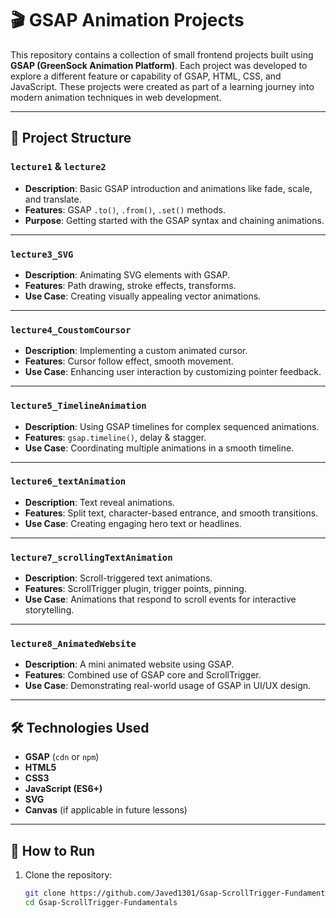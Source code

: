 # 🎬 GSAP Animation Projects

This repository contains a collection of small frontend projects built using **GSAP (GreenSock Animation Platform)**. Each project was developed to explore a different feature or capability of GSAP, HTML, CSS, and JavaScript. These projects were created as part of a learning journey into modern animation techniques in web development.

---

## 📁 Project Structure

### `lecture1` & `lecture2`
- **Description**: Basic GSAP introduction and animations like fade, scale, and translate.
- **Features**: GSAP `.to()`, `.from()`, `.set()` methods.
- **Purpose**: Getting started with the GSAP syntax and chaining animations.

---

### `lecture3_SVG`
- **Description**: Animating SVG elements with GSAP.
- **Features**: Path drawing, stroke effects, transforms.
- **Use Case**: Creating visually appealing vector animations.

---

### `lecture4_CoustomCoursor`
- **Description**: Implementing a custom animated cursor.
- **Features**: Cursor follow effect, smooth movement.
- **Use Case**: Enhancing user interaction by customizing pointer feedback.

---

### `lecture5_TimelineAnimation`
- **Description**: Using GSAP timelines for complex sequenced animations.
- **Features**: `gsap.timeline()`, delay & stagger.
- **Use Case**: Coordinating multiple animations in a smooth timeline.

---

### `lecture6_textAnimation`
- **Description**: Text reveal animations.
- **Features**: Split text, character-based entrance, and smooth transitions.
- **Use Case**: Creating engaging hero text or headlines.

---

### `lecture7_scrollingTextAnimation`
- **Description**: Scroll-triggered text animations.
- **Features**: ScrollTrigger plugin, trigger points, pinning.
- **Use Case**: Animations that respond to scroll events for interactive storytelling.

---

### `lecture8_AnimatedWebsite`
- **Description**: A mini animated website using GSAP.
- **Features**: Combined use of GSAP core and ScrollTrigger.
- **Use Case**: Demonstrating real-world usage of GSAP in UI/UX design.

---

## 🛠️ Technologies Used

- **GSAP** (`cdn` or `npm`)
- **HTML5**
- **CSS3**
- **JavaScript (ES6+)**
- **SVG**
- **Canvas** (if applicable in future lessons)

---

## 🚀 How to Run

1. Clone the repository:
   ```bash
   git clone https://github.com/Javed1301/Gsap-ScrollTrigger-Fundamentals.git
   cd Gsap-ScrollTrigger-Fundamentals

